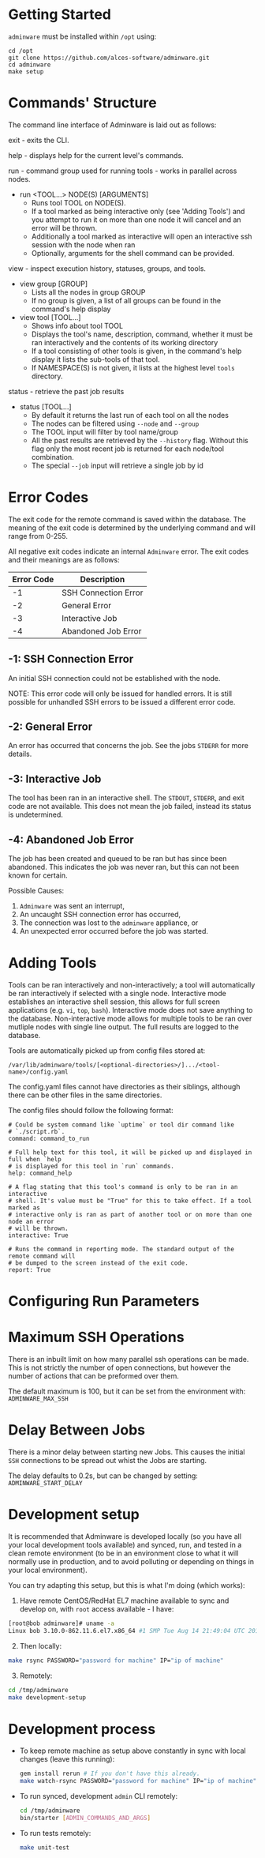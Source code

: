
# Getting Started
`adminware` must be installed within `/opt` using:
```
cd /opt
git clone https://github.com/alces-software/adminware.git
cd adminware
make setup
```

# Commands' Structure
The command line interface of Adminware is laid out as follows:

exit - exits the CLI.

help - displays help for the current level's commands.

run - command group used for running tools - works in parallel across nodes.
 - run <TOOL...> NODE(S) [ARGUMENTS]
    - Runs tool TOOL on NODE(S).
    - If a tool marked as being interactive only (see 'Adding Tools') and you
      attempt to run it on more than one node it will cancel and an error will
      be thrown.
    - Additionally a tool marked as interactive will open an interactive ssh
      session with the node when ran
    - Optionally, arguments for the shell command can be provided.

view - inspect execution history, statuses, groups, and tools.
 - view group [GROUP]
    - Lists all the nodes in group GROUP
    - If no group is given, a list of all groups can be found in the command's
      help display
 - view tool [TOOL...]
    - Shows info about tool TOOL
    - Displays the tool's name, description, command, whether it must
      be ran interactively and the contents of its working directory
    - If a tool consisting of other tools is given, in the command's help display
      it lists the sub-tools of that tool.
    - If NAMESPACE(S) is not given, it lists at the highest level `tools` directory.

status - retrieve the past job results
 - status [TOOL...]
   - By default it returns the last run of each tool on all the nodes
   - The nodes can be filtered using `--node` and `--group`
   - The TOOL input will filter by tool name/group
   - All the past results are retrieved by the `--history` flag. Without this
     flag only the most recent job is returned for each node/tool combination.
   - The special `--job` input will retrieve a single job by id
# Error Codes

The exit code for the remote command is saved within the database. The meaning
of the exit code is determined by the underlying command and will range from
0-255.

All negative exit codes indicate an internal `Adminware` error. The exit codes
and their meanings are as follows:

| Error Code | Description             |
| ---------- | ----------------------- |
| -1         | SSH Connection Error    |
| -2         | General Error           |
| -3         | Interactive Job         |
| -4         | Abandoned Job Error     |

## -1: SSH Connection Error
An initial SSH connection could not be established with the node.

NOTE: This error code will only be issued for handled errors. It is still
possible for unhandled SSH errors to be issued a different error code.

## -2: General Error
An error has occurred that concerns the job. See the jobs `STDERR` for more
details.

## -3: Interactive Job
The tool has been ran in an interactive shell. The `STDOUT`, `STDERR`, and
exit code are not available. This does not mean the job failed, instead its
status is undetermined.

## -4: Abandoned Job Error
The job has been created and queued to be ran but has since been abandoned.
This indicates the job was never ran, but this can not been known for
certain.

Possible Causes:
1. `Adminware` was sent an interrupt,
2. An uncaught SSH connection error has occurred,
3. The connection was lost to the `adminware` appliance, or
4. An unexpected error occurred before the job was started.

# Adding Tools
Tools can be ran interactively and non-interactively; a tool will automatically
be ran interactively if selected with a single node. Interactive mode establishes
an interactive shell session, this allows for full screen applications
(e.g. `vi`, `top`, `bash`). Interactive mode does not save anything to the database.
Non-interactive mode allows for multiple tools to be ran over mutliple nodes with
single line output. The full results are logged to the database.

Tools are automatically picked up from config files stored at:

`/var/lib/adminware/tools/[<optional-directories>/].../<tool-name>/config.yaml`

The config.yaml files cannot have directories as their siblings, although
there can be other files in the same directories.

The config files should follow the following format:
```
# Could be system command like `uptime` or tool dir command like
# `./script.rb`.
command: command_to_run

# Full help text for this tool, it will be picked up and displayed in full when `help
# is displayed for this tool in `run` commands.
help: command_help

# A flag stating that this tool's command is only to be ran in an interactive
# shell. It's value must be "True" for this to take effect. If a tool marked as
# interactive only is ran as part of another tool or on more than one node an error
# will be thrown.
interactive: True

# Runs the command in reporting mode. The standard output of the remote command will
# be dumped to the screen instead of the exit code.
report: True
```

# Configuring Run Parameters

# Maximum SSH Operations
There is an inbuilt limit on how many parallel ssh operations can be made. This
is not strictly the number of open connections, but however the number of actions
that can be preformed over them.

The default maximum is 100, but it can be set from the environment with:
`ADMINWARE_MAX_SSH`

# Delay Between Jobs
There is a minor delay between starting new Jobs. This causes the initial `SSH`
connections to be spread out whist the Jobs are starting.

The delay defaults to 0.2s, but can be changed by setting:
`ADMINWARE_START_DELAY`

# Development setup

It is recommended that Adminware is developed locally (so you have all your
local development tools available) and synced, run, and tested in a clean
remote environment (to be in an environment close to what it will normally use
in production, and to avoid polluting or depending on things in your local
environment).

You can try adapting this setup, but this is what I'm doing (which works):

1. Have remote CentOS/RedHat EL7 machine available to sync and develop on, with
   `root` access available - I have:
  ```bash
  [root@bob adminware]# uname -a
  Linux bob 3.10.0-862.11.6.el7.x86_64 #1 SMP Tue Aug 14 21:49:04 UTC 2018 x86_64 x86_64 x86_64 GNU/Linux
  ```

2. Then locally:
  ```bash
  make rsync PASSWORD="password for machine" IP="ip of machine"
  ```

3. Remotely:
  ```bash
  cd /tmp/adminware
  make development-setup
  ```

# Development process

- To keep remote machine as setup above constantly in sync with local changes
  (leave this running):
  ```bash
  gem install rerun # If you don't have this already.
  make watch-rsync PASSWORD="password for machine" IP="ip of machine"
  ```

- To run synced, development `admin` CLI remotely:
  ```bash
  cd /tmp/adminware
  bin/starter [ADMIN_COMMANDS_AND_ARGS]
  ```

- To run tests remotely:
  ```bash
  make unit-test
  ```
